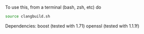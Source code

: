 To use this, from a terminal (bash, zsh, etc) do
```sh
source clangbuild.sh
```

Dependencies:
boost (tested with 1.71)
openssl (tested with 1.1.1f)